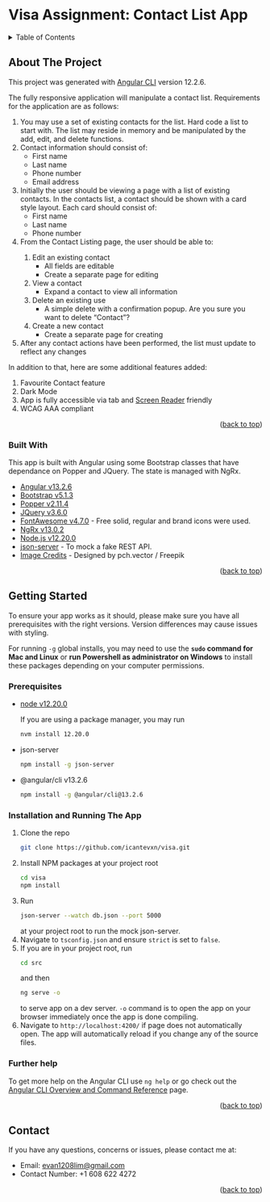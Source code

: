 # Visa Assignment: Contact List App

<div id="top"></div>

<!-- TABLE OF CONTENTS -->
<details>
  <summary>Table of Contents</summary>
  <ol>
    <li>
      <a href="#about-the-project">About The Project</a>
      <ul>
        <li><a href="#built-with">Built With</a></li>
      </ul>
    </li>
    <li>
      <a href="#getting-started">Getting Started</a>
      <ul>
        <li><a href="#prerequisites">Prerequisites</a></li>
        <li><a href="#installation-and-running-the-app">Installation</a></li>
      </ul>
    </li>
    <li><a href="#contact">Contact</a></li>
  </ol>
</details>



<!-- ABOUT THE PROJECT -->
## About The Project
This project was generated with [Angular CLI](https://github.com/angular/angular-cli) version 12.2.6.

The fully responsive application will manipulate a contact list. Requirements for the application are as follows: 
<ol>
  <li> You may use a set of existing contacts for the list. Hard code a list to start with. The list may reside in memory and be manipulated by the add, edit, and delete functions.
  </li>
  <li>
    Contact information should consist of:
    <ul>
    <li>First name</li>
    <li>Last name</li>
    <li>Phone number</li>
    <li>Email address</li>
    </ul>
  </li>
<li>
 Initially the user should be viewing a page with a list of existing contacts. In the contacts list, a contact should be shown with a card style layout. Each card should consist of:
<ul>
    <li>First name</li>
    <li>Last name</li>
    <li>Phone number</li>
    </ul>
</li>

<li>From the Contact Listing page, the user should be able to:</li>
<ol>
 <li>Edit an existing contact
  <ul>
 <li>All fields are editable</li>
<li>Create a separate page for editing</li>
  </ul>
  </li>
<li>View a contact
<ul>
<li>Expand a contact to view all information</li>
</ul>
</li>
<li>Delete an existing use 
<ul>
  <li>A simple delete with a confirmation popup. Are you sure you want to delete “Contact”?</li>
  </ul>
  </li>
<li>
Create a new contact
<ul><li>Create a separate page for creating</li>
</ul></li>
</ol>
<li>After any contact actions have been performed, the list must update to reflect any changes</li>
</ol>

In addition to that, here are some additional features added:
<ol>
  <li> Favourite Contact feature </li>
  <li> Dark Mode </li>
  <li> App is fully accessible via tab and <a href="https://chrome.google.com/webstore/detail/screen-reader/kgejglhpjiefppelpmljglcjbhoiplfn?hl=en">Screen Reader</a> friendly </li>
  <li> WCAG AAA compliant </li>
</ol>


<p align="right">(<a href="#top">back to top</a>)</p>



### Built With

This app is built with Angular using some Bootstrap classes that have dependance on Popper and JQuery.
The state is managed with NgRx.

* [Angular v13.2.6](https://angular.io/)
* [Bootstrap v5.1.3](https://getbootstrap.com)
* [Popper v2.11.4](https://popper.js.org/)
* [JQuery v3.6.0](https://jquery.com)
* [FontAwesome v4.7.0](https://fontawesome.com/) - Free solid, regular and brand icons were used.
* [NgRx v13.0.2](https://ngrx.io/)
* [Node.js v12.20.0](https://nodejs.dev/learn/how-to-install-nodejs)
* [json-server](https://www.npmjs.com/package/json-server) - To mock a fake REST API.
* [Image Credits](http://www.freepik.com) - Designed by pch.vector / Freepik
  

<p align="right">(<a href="#top">back to top</a>)</p>


<!-- GETTING STARTED -->
## Getting Started

To ensure your app works as it should, please make sure you have all prerequisites with the right versions. Version differences may cause issues with styling.

For running `-g` global installs, you may need to use the <b>`sudo` command for Mac and Linux</b> or <b>run Powershell as administrator on Windows</b> to install these packages depending on your computer permissions.

### Prerequisites

* [node v12.20.0](https://nodejs.dev/learn/how-to-install-nodejs)

  If you are using a package manager, you may run
  ```sh
  nvm install 12.20.0
  ``` 
* json-server
  ```sh
  npm install -g json-server
  ```
* @angular/cli v13.2.6
  ```sh
  npm install -g @angular/cli@13.2.6
  ```

### Installation and Running The App

1. Clone the repo
   ```sh
   git clone https://github.com/icantevxn/visa.git 
   ```
2. Install NPM packages at your project root
   ```sh
   cd visa
   npm install
   ```
3. Run
   ```sh
   json-server --watch db.json --port 5000
   ```
   at your project root to run the mock json-server.
4. Navigate to `tsconfig.json` and ensure `strict` is set to `false`.
5. If you are in your project root, run
   ```sh
   cd src
   ```
   and then
   ```sh
   ng serve -o
   ```
   to serve app on a dev server. `-o` command is to open the app on your browser immediately once the app is done compiling.
6. Navigate to `http://localhost:4200/` if page does not automatically open. The app will automatically reload if you change any of the source files.

### Further help

To get more help on the Angular CLI use `ng help` or go check out the [Angular CLI Overview and Command Reference](https://angular.io/cli) page.

<p align="right">(<a href="#top">back to top</a>)</p>


<!-- CONTACT -->
## Contact

If you have any questions, concerns or issues, please contact me at:
* Email: evan1208lim@gmail.com
* Contact Number: +1 608 622 4272

<p align="right">(<a href="#top">back to top</a>)</p>


